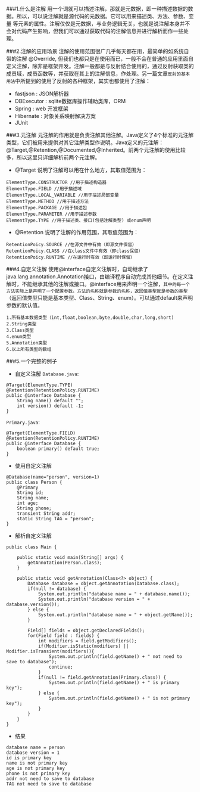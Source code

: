 ###1.什么是注解
用一个词就可以描述注解，那就是元数据，即一种描述数据的数据。所以，可以说注解就是源代码的元数据。它可以用来描述类、方法、参数、变量 等元素的属性。注解仅仅是元数据，与业务逻辑无关，也就是说注解本身并不会对代码产生影响，但我们可以通过获取代码的注解信息并进行解析而作一些处理。

###2.注解的应用场景
注解的使用范围很广几乎每天都在用，最简单的如系统自带的注解 @Override, 但我们也都只是在使用而已，一般不会在普通的应用里面自定义注解，除非是框架开发。注解一般都是与反射结合使用的，通过反射获取类的成员域，成员函数等，并获取在其上的注解信息，作处理。另一篇文章`反射的基本用法`中所提到的使用了反射的各种框架，其实也都使用了注解：
* fastjson : JSON解析器
* DBExecutor : sqlite数据库操作辅助类库，ORM
* Spring : web 开发框架
* Hibernate : 对象关系映射解决方案
* JUnit

###3.元注解
元注解的作用就是负责注解其他注解。Java定义了4个标准的元注解类型，它们被用来提供对其它注解类型作说明。Java定义的元注解：@Target,@Retention,@Documented,@Inherited。前两个元注解的使用比较多，所以这里只详细解析前两个元注解。

* @Target
说明了注解可以用在什么地方，其取值范围为：
```
ElementType.CONSTRUCTOR //用于描述构造器
ElementType.FIELD //用于描述域
ElementType.LOCAL_VARIABLE //用于描述局部变量
ElementType.METHOD //用于描述方法
ElementType.PACKAGE //用于描述包
ElementType.PARAMETER //用于描述参数
ElementType.TYPE //用于描述类、接口(包括注解类型) 或enum声明
```

* @Retention
说明了注解的作用范围，其取值范围为：
```
RetentionPoicy.SOURCE //在源文件中有效（即源文件保留）
RetentionPoicy.CLASS //在class文件中有效（即class保留）
RetentionPoicy.RUNTIME //在运行时有效（即运行时保留）
```

###4.自定义注解
使用@interface自定义注解时，自动继承了java.lang.annotation.Annotation接口，由编译程序自动完成其他细节。在定义注解时，不能继承其他的注解或接口。@interface用来声明一个注解，```其中的每一个方法实际上是声明了一个配置参数。方法的名称就是参数的名称，返回值类型就是参数的类型```（返回值类型只能是基本类型、Class、String、enum）。可以通过default来声明参数的默认值。
```
1.所有基本数据类型（int,float,boolean,byte,double,char,long,short)
2.String类型
3.Class类型
4.enum类型
5.Annotation类型
6.以上所有类型的数组
```

###5.一个完整的例子
* 自定义注解
`Database.java`:
```
@Target(ElementType.TYPE)
@Retention(RetentionPolicy.RUNTIME)
public @interface Database {
	String name() default "";
	int version() default -1;
}
```

`Primary.java`:
```
@Target(ElementType.FIELD)
@Retention(RetentionPolicy.RUNTIME)
public @interface Database {
	boolean primary() default true;
}
```

* 使用自定义注解
```
@Database(name="person", version=1)
public class Person {
	@Primary
	String id;
	String name;
	int age;
	String phone;
	transient String addr;
	static String TAG = "person";
}
```

* 解析自定义注解
```
public class Main {

	public static void main(String[] args) {
		getAnnotation(Person.class);
	}

	public static void getAnnotation(Class<?> object) {
		Database database = object.getAnnotation(Database.class);
		if(null != database) {
			System.out.println("database name = " + database.name());
			System.out.println("database version = " + database.version());
		} else {
			System.out.println("database name = " + object.getName());
		}
		
		Field[] fields = object.getDeclaredFields();
		for(Field field : fields) {
			int modifiers = field.getModifiers();
			if(Modifier.isStatic(modifiers) || Modifier.isTransient(modifiers)){
				System.out.println(field.getName() + " not need to save to database");
				continue;
			}
			if(null != field.getAnnotation(Primary.class)) {
				System.out.println(field.getName() + " is primary key");
			} else {
				System.out.println(field.getName() + " is not primary key");
			}
		}
	}
}
```

* 结果
```
database name = person
database version = 1
id is primary key
name is not primary key
age is not primary key
phone is not primary key
addr not need to save to database
TAG not need to save to database
```
